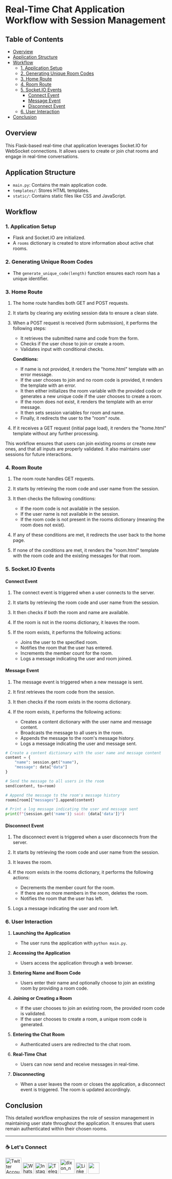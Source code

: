 # Real-Time Chat Application Workflow with Session Management

## Table of Contents

- [Overview](#overview)
- [Application Structure](#application-structure)
- [Workflow](#workflow)
  - [1. Application Setup](#1-application-setup)
  - [2. Generating Unique Room Codes](#2-generating-unique-room-codes)
  - [3. Home Route](#3-home-route)
  - [4. Room Route](#4-room-route)
  - [5. Socket.IO Events](#5-socketio-events)
    - [Connect Event](#connect-event)
    - [Message Event](#message-event)
    - [Disconnect Event](#disconnect-event)
  - [6. User Interaction](#6-user-interaction)
- [Conclusion](#conclusion)

## Overview

This Flask-based real-time chat application leverages Socket.IO for WebSocket connections. It allows users to create or join chat rooms and engage in real-time conversations.

## Application Structure

- `main.py`: Contains the main application code.
- `templates/`: Stores HTML templates.
- `static/`: Contains static files like CSS and JavaScript.

## Workflow

### 1. Application Setup

- Flask and Socket.IO are initialized.
- A `rooms` dictionary is created to store information about active chat rooms.

### 2. Generating Unique Room Codes

- The `generate_unique_code(length)` function ensures each room has a unique identifier.

### 3. Home Route

1. The home route handles both GET and POST requests.

2. It starts by clearing any existing session data to ensure a clean slate.

3. When a POST request is received (form submission), it performs the following steps:

   - It retrieves the submitted name and code from the form.
   - Checks if the user chose to join or create a room.
   - Validates input with conditional checks.
   
   <strong>Conditions:</strong>
   - If name is not provided, it renders the "home.html" template with an error message.
   - If the user chooses to join and no room code is provided, it renders the template with an error.
   - It then either initializes the room variable with the provided code or generates a new unique code if the user chooses to create a room.
   - If the room does not exist, it renders the template with an error message.
   - It then sets session variables for room and name.
   - Finally, it redirects the user to the "room" route.

4. If it receives a GET request (initial page load), it renders the "home.html" template without any further processing.

This workflow ensures that users can join existing rooms or create new ones, and that all inputs are properly validated. It also maintains user sessions for future interactions.


### 4. Room Route

1. The room route handles GET requests.

2. It starts by retrieving the room code and user name from the session.

3. It then checks the following conditions:

    - If the room code is not available in the session.
    - If the user name is not available in the session.
    - If the room code is not present in the rooms dictionary (meaning the room does not exist).

4. If any of these conditions are met, it redirects the user back to the home page.

5. If none of the conditions are met, it renders the "room.html" template with the room code and the existing messages for that room.


### 5. Socket.IO Events

#### Connect Event

1. The connect event is triggered when a user connects to the server.

2. It starts by retrieving the room code and user name from the session.

3. It then checks if both the room and name are available.

4. If the room is not in the rooms dictionary, it leaves the room.

5. If the room exists, it performs the following actions:

   - Joins the user to the specified room.
   - Notifies the room that the user has entered.
   - Increments the member count for the room.
   - Logs a message indicating the user and room joined.


#### Message Event

1. The message event is triggered when a new message is sent.

2. It first retrieves the room code from the session.

3. It then checks if the room exists in the rooms dictionary.

4. If the room exists, it performs the following actions:

   - Creates a content dictionary with the user name and message content.
   - Broadcasts the message to all users in the room.
   - Appends the message to the room's message history.
   - Logs a message indicating the user and message sent.

```python
# Create a content dictionary with the user name and message content
content = {
    "name": session.get("name"),
    "message": data["data"]
}

# Send the message to all users in the room
send(content, to=room)

# Append the message to the room's message history
rooms[room]["messages"].append(content)

# Print a log message indicating the user and message sent
print(f"{session.get('name')} said: {data['data']}")
````

#### Disconnect Event

1. The disconnect event is triggered when a user disconnects from the server.

2. It starts by retrieving the room code and user name from the session.

3. It leaves the room.

4. If the room exists in the rooms dictionary, it performs the following actions:

   - Decrements the member count for the room.
   - If there are no more members in the room, deletes the room.
   - Notifies the room that the user has left.

5. Logs a message indicating the user and room left.


### 6. User Interaction

1. **Launching the Application**
   - The user runs the application with `python main.py`.

2. **Accessing the Application**
   - Users access the application through a web browser.

3. **Entering Name and Room Code**
   - Users enter their name and optionally choose to join an existing room by providing a room code.

4. **Joining or Creating a Room**
   - If the user chooses to join an existing room, the provided room code is validated.
   - If the user chooses to create a room, a unique room code is generated.

5. **Entering the Chat Room**
   - Authenticated users are redirected to the chat room.

6. **Real-Time Chat**
   - Users can now send and receive messages in real-time.

7. **Disconnecting**
   - When a user leaves the room or closes the application, a disconnect event is triggered. The room is updated accordingly.

## Conclusion

This detailed workflow emphasizes the role of session management in maintaining user state throughout the application. It ensures that users remain authenticated within their chosen rooms.

---
### ☕ Let's Connect
<a href="https://twitter.com/dixon1099"><img src="https://user-images.githubusercontent.com/74038190/241765460-cc4fe88c-7f7a-41d8-b449-34b7a178c1c6.gif" alt="Twitter Account" width="50"/></a>
<a href ="https://wa.me/+918838882908"><img src="https://github.com/dixon66/dixon66/blob/main/whatsapp-icon.svg" alt="Whatsapp Account" width="35"/></a>
<a href="https://www.instagram.com/dixon.1099/"><img src="https://cdn.cdnlogo.com/logos/i/92/instagram.svg" alt="Instagram Account" width="35"/></a>
<a href ="https://t.me/tele_one_bot"><img src="https://github.com/dixon66/dixon66/blob/main/Telegram_logo.svg" alt="Telegram Account" width="35"/></a>
<a href="https://www.leetcode.com/dixon_n"><img src="https://github.com/dixon66/dixon66/blob/main/leetcode.jpg" alt="dixon_n" width="45"/></a>
<a href ="https://www.linkedin.com/in/dixon055/"><img src="https://cdn.cdnlogo.com/logos/l/66/linkedin-icon.svg" alt="LinkedIn Account" width="35"/></a>
<a href="https://hashnode.com/@dixon55"><img src="https://www.cdnlogo.com/logos/h/71/hashnode.svg" width="35"></a>
